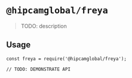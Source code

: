 # `@hipcamglobal/freya`

> TODO: description

## Usage

```
const freya = require('@hipcamglobal/freya');

// TODO: DEMONSTRATE API
```
